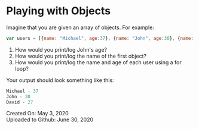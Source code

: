 # Playing with Objects

Imagine that you are given an array of objects. For example:

```javascript
var users = [{name: "Michael", age:37}, {name: "John", age:30}, {name: "David", age:27}];
```

1. How would you print/log John's age?
2. How would you print/log the name of the first object?
3. How would you print/log the name and age of each user using a for loop?  

Your output should look something like this:
```javascript
Michael - 37
John - 30
David - 27
```

Created On: May 3, 2020\
Uploaded to Github: June 30, 2020

